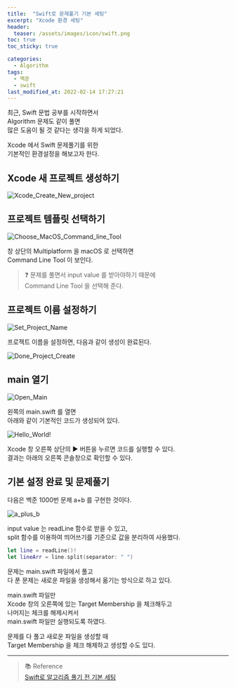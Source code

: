 ```yaml
---
title:  "Swift로 문제풀기 기본 세팅"
excerpt: "Xcode 환경 세팅"
header:
  teaser: /assets/images/icon/swift.png
toc: true
toc_sticky: true

categories:
  - Algorithm
tags:
  - 백준
  - swift
last_modified_at: 2022-02-14 17:27:21
---
```


최근, Swift 문법 공부를 시작하면서 <br>
Algorithm 문제도 같이 풀면 <br>
많은 도움이 될 것 같다는 생각을 하게 되었다. <br>

Xcode 에서 Swift 문제풀기를 위한 <br>
기본적인 환경설정을 해보고자 한다. <br>

## Xcode 새 프로젝트 생성하기

![Xcode_Create_New_project](https://github.com/fhsi1/fhsi1.github.io/blob/master/assets/images/swfit-algorithm-xcode/Xcode_Create_New_Project.png?raw=true)

## 프로젝트 템플릿 선택하기

![Choose_MacOS_Command_line_Tool](https://github.com/fhsi1/fhsi1.github.io/blob/master/assets/images/swfit-algorithm-xcode/Choose_MacOS_Command_Line_Tool.png?raw=true)

창 상단의 Multiplatform 을 macOS 로 선택하면 <br>
Command Line Tool 이 보인다. <br>

> ❓ 문제를 풀면서 input value 를 받아야하기 때문에 <br>
  Command Line Tool 을 선택해 준다. <br>

## 프로젝트 이름 설정하기

![Set_Project_Name](https://github.com/fhsi1/fhsi1.github.io/blob/master/assets/images/swfit-algorithm-xcode/Set_Project_Name.png?raw=true)

프로젝트 이름을 설정하면, 다음과 같이 생성이 완료된다. <br>

![Done_Project_Create](https://github.com/fhsi1/fhsi1.github.io/blob/master/assets/images/swfit-algorithm-xcode/Done_Project_Create.png?raw=true)

## main 열기

![Open_Main](https://github.com/fhsi1/fhsi1.github.io/blob/master/assets/images/swfit-algorithm-xcode/Open_Main.png?raw=true)

왼쪽의 main.swift 를 열면 <br>
아래와 같이 기본적인 코드가 생성되어 있다. <br>

![Hello_World!](https://github.com/fhsi1/fhsi1.github.io/blob/master/assets/images/swfit-algorithm-xcode/Hello_World.png?raw=true)

Xcode 창 오른쪽 상단의 ▶️ 버튼을 누르면 코드를 실행할 수 있다. <br>
결과는 아래의 오른쪽 콘솔창으로 확인할 수 있다. <br>

## 기본 설정 완료 및 문제풀기

다음은 백준 1000번 문제 a+b 를 구현한 것이다.

![a_plus_b](https://github.com/fhsi1/fhsi1.github.io/blob/master/assets/images/swfit-algorithm-xcode/a_plus_b.png?raw=true)

input value 는 readLine 함수로 받을 수 있고, <br>
split 함수를 이용하여 띄어쓰기를 기준으로 값을 분리하여 사용했다.

```swift
let line = readLine()!
let lineArr = line.split(separator: " ")
```

문제는 main.swift 파일에서 풀고 <br>
다 푼 문제는 새로운 파일을 생성해서 옮기는 방식으로 하고 있다.

main.swift 파일만 <br>
Xcode 창의 오른쪽에 있는 Target Membership 을 체크해두고 <br>
나머지는 체크를 해제시켜서 <br>
main.swift 파일만 실행되도록 하였다. <br>

문제를 다 풀고 새로운 파일을 생성할 때 <br>
Target Membership 을 체크 해제하고 생성할 수도 있다. <br>

---

> 📚 Reference <br>
[Swift로 알고리즘 풀기 전 기본 세팅](https://velog.io/@ssionii/Swift%EB%A1%9C-%EC%95%8C%EA%B3%A0%EB%A6%AC%EC%A6%98-%ED%92%80%EA%B8%B0-%EC%A0%84-%EA%B8%B0%EB%B3%B8-%EC%84%B8%ED%8C%85)